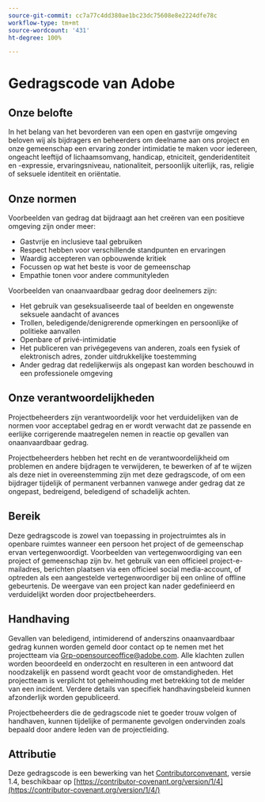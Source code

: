 ```yaml
---
source-git-commit: cc7a77c4dd380ae1bc23dc75608e8e2224dfe78c
workflow-type: tm+mt
source-wordcount: '431'
ht-degree: 100%

---
```

# Gedragscode van Adobe

## Onze belofte

In het belang van het bevorderen van een open en gastvrije omgeving beloven wij als
bijdragers en beheerders om deelname aan ons project en
onze gemeenschap een ervaring zonder intimidatie te maken voor iedereen, ongeacht leeftijd of 
lichaamsomvang, handicap, etniciteit, genderidentiteit en -expressie, ervaringsniveau,
nationaliteit, persoonlijk uiterlijk, ras, religie of seksuele identiteit en
oriëntatie.

## Onze normen

Voorbeelden van gedrag dat bijdraagt aan het creëren van een positieve omgeving
zijn onder meer:

* Gastvrije en inclusieve taal gebruiken
* Respect hebben voor verschillende standpunten en ervaringen
* Waardig accepteren van opbouwende kritiek
* Focussen op wat het beste is voor de gemeenschap
* Empathie tonen voor andere communityleden

Voorbeelden van onaanvaardbaar gedrag door deelnemers zijn:

* Het gebruik van geseksualiseerde taal of beelden en ongewenste seksuele aandacht of
avances
* Trollen, beledigende/denigrerende opmerkingen en persoonlijke of politieke aanvallen
* Openbare of privé-intimidatie
* Het publiceren van privégegevens van anderen, zoals een fysiek of elektronisch
adres, zonder uitdrukkelijke toestemming
* Ander gedrag dat redelijkerwijs als ongepast kan worden beschouwd in een 
professionele omgeving

## Onze verantwoordelijkheden

Projectbeheerders zijn verantwoordelijk voor het verduidelijken van de normen voor acceptabel
gedrag en er wordt verwacht dat ze passende en eerlijke corrigerende maatregelen nemen in
reactie op gevallen van onaanvaardbaar gedrag.

Projectbeheerders hebben het recht en de verantwoordelijkheid om
problemen en andere bijdragen te verwijderen, te bewerken of af te wijzen
als deze niet in overeenstemming zijn met deze gedragscode, of om een bijdrager 
tijdelijk of permanent verbannen vanwege ander gedrag dat ze ongepast,
bedreigend, beledigend of schadelijk achten.

## Bereik

Deze gedragscode is zowel van toepassing in projectruimtes als in openbare ruimtes
wanneer een persoon het project of de gemeenschap ervan vertegenwoordigt. Voorbeelden van
vertegenwoordiging van een project of gemeenschap zijn bv. het gebruik van een officieel
project-e-mailadres, berichten plaatsen via een officieel social media-account, of optreden 
als een aangestelde vertegenwoordiger bij een online of offline gebeurtenis. De weergave van een project kan
nader gedefinieerd en verduidelijkt worden door projectbeheerders.

## Handhaving

Gevallen van beledigend, intimiderend of anderszins onaanvaardbaar gedrag kunnen
worden gemeld door contact op te nemen met het projectteam via Grp-opensourceoffice@adobe.com. Alle
klachten zullen worden beoordeeld en onderzocht en resulteren in een antwoord dat
noodzakelijk en passend wordt geacht voor de omstandigheden. Het projectteam is
verplicht tot geheimhouding met betrekking tot de melder van een incident.
Verdere details van specifiek handhavingsbeleid kunnen afzonderlijk worden gepubliceerd.

Projectbeheerders die de gedragscode niet
te goeder trouw volgen of handhaven, kunnen tijdelijke of permanente gevolgen ondervinden
zoals bepaald door andere leden van de projectleiding.

## Attributie

Deze gedragscode is een bewerking van het [Contributorconvenant](https://contributor-covenant.org), versie 1.4,
beschikbaar op [https://contributor-covenant.org/version/1/4](https://contributor-covenant.org/version/1/4/)

